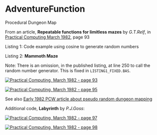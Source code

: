 # AdventureFunction
Procedural Dungeon Map

From an article, **Repeatable functions for limitless mazes** by *G.T.Relf*, in [Practical Computing March 1982][1], page 93

Listing 1: Code example using cosine to generate random numbers

Listing 2: **Mammoth Maze**

Note: There is an omission, in the published listing, at line 250 to call the random number generator. This is fixed in `LISTING1_FIXED.BAS`.

[![Practical Computing, March 1982 - page 93][2]][2]

[![Practical Computing, March 1982 - page 95][3]][3]

See also [Early 1982 PCW article about pseudo random dungeon mapping][4]

Additional code, **Labyrinth** by *P.J.Goss*:

[![Practical Computing, March 1982 - page 97][11]][11]

[![Practical Computing, March 1982 - page 98][12]][12]

  [1]: https://worldradiohistory.com/UK/Practical-Computing/80s/Practical-Computing-1982-03-S-OCR.pdf 
  [2]: https://i.stack.imgur.com/WHhnQ.png "Practical Computing, March 1982 - page 93"
  [3]: https://i.stack.imgur.com/i4qoX.jpg "Practical Computing, March 1982 - page 95"
  [4]: https://retrocomputing.stackexchange.com/q/11041/202
  [11]: https://i.stack.imgur.com/COMkN.jpg "Practical Computing, March 1982 - page 97"
  [12]: https://i.stack.imgur.com/JJLmT.jpg "Practical Computing, March 1982 - page 98"

